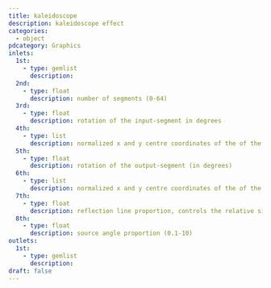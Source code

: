 ```yaml
---
title: kaleidoscope
description: kaleidoscope effect
categories:
  - object
pdcategory: Graphics
inlets:
  1st:
    - type: gemlist
      description:
  2nd:
    - type: float
      description: number of segments (0-64)
  3rd:
    - type: float
      description: rotation of the input-segment in degrees
  4th:
    - type: list
      description: normalized x and y centre coordinates of the of the segment of the input image. (0-1)
  5th:
    - type: float
      description: rotation of the output-segment (in degrees)
  6th:
    - type: list
      description: normalized x and y centre coordinates of the of the segments in the output image. (0-1)
  7th:
    - type: float
      description: reflection line proportion, controls the relative sizes of each pair of adjacent segments in the output image (0-1)
  8th:
    - type: float
      description: source angle proportion (0.1-10)
outlets:
  1st:
    - type: gemlist
      description:
draft: false
---
```

